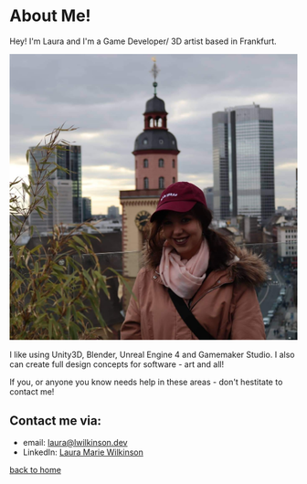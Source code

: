 # About Me!

Hey! I'm Laura and I'm a Game Developer/ 3D artist based in Frankfurt.

![Image Text](me.jpg)


I like using Unity3D, Blender, Unreal Engine 4 and Gamemaker Studio. I also can create full design concepts for software - art and all!

If you, or anyone you know needs help in these areas - don't hestitate to contact me! 

## Contact me via: 
- email: [laura@lwilkinson.dev](mailto:laura@lwilkinson.dev)
- LinkedIn: [Laura Marie Wilkinson](https://www.linkedin.com/in/laura-marie-w-98466795/)


[back to home](lwilkinson.dev/index)
